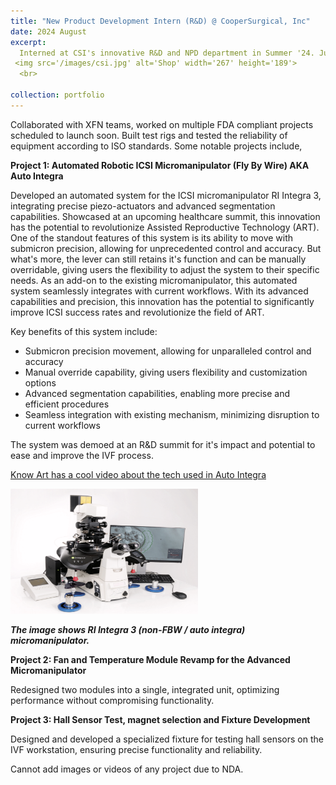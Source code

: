 ```yaml
---
title: "New Product Development Intern (R&D) @ CooperSurgical, Inc"
date: 2024 August 
excerpt: 
  Interned at CSI's innovative R&D and NPD department in Summer '24. Juggled multiple projects and collaborated with exceptional engineers.
 <img src='/images/csi.jpg' alt='Shop' width='267' height='189'>
  <br>

collection: portfolio
---
```


Collaborated with XFN teams, worked on multiple FDA compliant projects scheduled to launch soon. Built test rigs and tested the reliability of equipment according to ISO standards. Some notable projects include,

**Project 1: Automated Robotic ICSI Micromanipulator (Fly By Wire) AKA Auto Integra**

Developed an automated system for the ICSI micromanipulator RI Integra 3, integrating precise piezo-actuators and advanced segmentation capabilities.
Showcased at an upcoming healthcare summit, this innovation has the potential to revolutionize Assisted Reproductive Technology (ART).
One of the standout features of this system is its ability to move with submicron precision, allowing for unprecedented control and accuracy. But what's more, the lever can still retains it's function and can be manually overridable, giving users the flexibility to adjust the system to their specific needs.
As an add-on to the existing micromanipulator, this automated system seamlessly integrates with current workflows. With its advanced capabilities and precision, this innovation has the potential to significantly improve ICSI success rates and revolutionize the field of ART.

Key benefits of this system include:

- Submicron precision movement, allowing for unparalleled control and accuracy
- Manual override capability, giving users flexibility and customization options
- Advanced segmentation capabilities, enabling more precise and efficient procedures
- Seamless integration with existing mechanism, minimizing disruption to current workflows

The system was demoed at an R&D summit for it's impact and potential to ease and improve the IVF process.

[Know Art has a cool video about the tech used in Auto Integra](https://www.youtube.com/watch?v=0GbrgwghUbM)

 <img src='/images/icsi.png' alt='Shop' width='300' height='200'>
 
***The image shows RI Integra 3 (non-FBW / auto integra) micromanipulator.***

**Project 2: Fan and Temperature Module Revamp for the Advanced Micromanipulator**

Redesigned two modules into a single, integrated unit, optimizing performance without compromising functionality.


**Project 3: Hall Sensor Test, magnet selection and Fixture Development**

Designed and developed a specialized fixture for testing hall sensors on the IVF workstation, ensuring precise functionality and reliability.

Cannot add images or videos of any project due to NDA.


